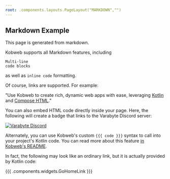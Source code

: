 ```yaml
---
root: .components.layouts.PageLayout("MARKDOWN","")
---
```


## Markdown Example

This page is generated from markdown.

Kobweb supports all Markdown features, including

```
Multi-line
code blocks
```

as well as `inline code` formatting.

Of course, links are supported. For example:

"Use Kobweb to create rich, dynamic web apps with ease, leveraging [Kotlin](https://kotlinlang.org/)
and [Compose HTML](https://github.com/JetBrains/compose-multiplatform#compose-html)."

You can also embed HTML code directly inside your page. Here, the following will create a badge that links to the
Varabyte Discord server:

<a href="https://discord.gg/5NZ2GKV5Cs">
  <img alt="Varabyte Discord" src="https://img.shields.io/discord/886036660767305799.svg?label=&logo=discord&logoColor=ffffff&color=7389D8&labelColor=6A7EC2" />
</a>

Alternately, you can use Kobweb's custom `{{{ code }}}` syntax to call into your project's Kotlin code. You can read
more about this feature [in Kobweb's README](https://github.com/varabyte/kobweb#kobweb-call).

In fact, the following may look like an ordinary link, but it is actually provided by Kotlin code:

{{{ .components.widgets.GoHomeLink }}}

